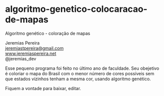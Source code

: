 # algoritmo-genetico-colocaracao-de-mapas
Algoritmo genético - coloração de mapas


Jeremias Pereira <br>
jeremiastpereira@gmail.com <br>
www.jeremiaspereira.net <br>
@jeremias_dev

Esse pequeno programa foi feito no último ano de faculdade.
Seu obejetivo é coloriar o mapa do Brasil com o menor número de cores
possíveis sem que estados vizinhos tenham a mesma cor, usando algoritmo genético.

Fiquem a vontade  para baixar, editar.
